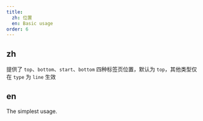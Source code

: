 ```yaml
---
title:
  zh: 位置
  en: Basic usage
order: 6
---
```


## zh

提供了 `top`、`bottom`、`start`、`bottom` 四种标签页位置，默认为 `top`，其他类型仅在 `type` 为 `line` 生效

## en

The simplest usage.
